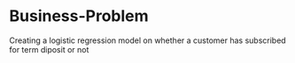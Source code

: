 # Business-Problem
Creating a logistic regression model on whether a customer has subscribed for term diposit or not
